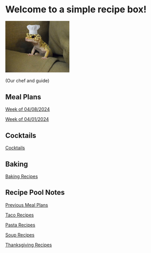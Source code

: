 # Welcome to a simple recipe box!

<img src="./lizard_chef.jpg" alt="Our Hero" width="200"/>

(Our chef and guide) 

## Meal Plans

[Week of 04/08/2024](./mealplan20240408.md)

[Week of 04/01/2024](./mealplan20240401.md)

## Cocktails

[Cocktails](./CockTailIndex.md)

## Baking

[Baking Recipes](./BakingIndex.md)

## Recipe Pool Notes

[Previous Meal Plans](./PreviousMealPlansIndex.md)

[Taco Recipes](./TacoRecipeIdeas.md)

[Pasta Recipes](./PastaRecipeIdeas.md)

[Soup Recipes](./SoupIndex.md)

[Thanksgiving Recipes](./ThanksgivingIndex.md)